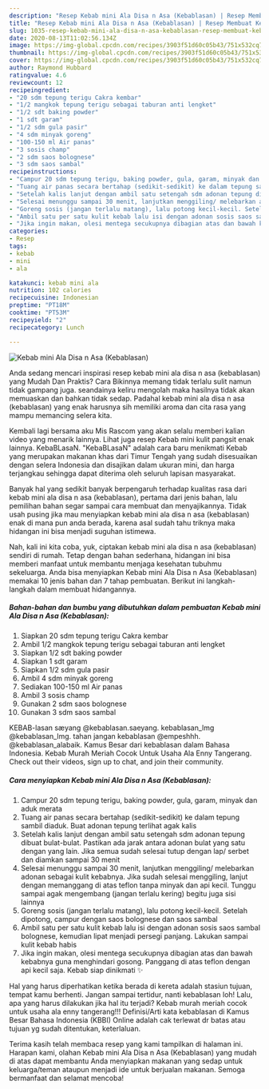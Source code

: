 ```yaml
---
description: "Resep Kebab mini Ala Disa n Asa (Kebablasan) | Resep Membuat Kebab mini Ala Disa n Asa (Kebablasan) Yang Sempurna"
title: "Resep Kebab mini Ala Disa n Asa (Kebablasan) | Resep Membuat Kebab mini Ala Disa n Asa (Kebablasan) Yang Sempurna"
slug: 1035-resep-kebab-mini-ala-disa-n-asa-kebablasan-resep-membuat-kebab-mini-ala-disa-n-asa-kebablasan-yang-sempurna
date: 2020-08-13T11:02:56.134Z
image: https://img-global.cpcdn.com/recipes/3903f51d60c05b43/751x532cq70/kebab-mini-ala-disa-n-asa-kebablasan-foto-resep-utama.jpg
thumbnail: https://img-global.cpcdn.com/recipes/3903f51d60c05b43/751x532cq70/kebab-mini-ala-disa-n-asa-kebablasan-foto-resep-utama.jpg
cover: https://img-global.cpcdn.com/recipes/3903f51d60c05b43/751x532cq70/kebab-mini-ala-disa-n-asa-kebablasan-foto-resep-utama.jpg
author: Raymond Hubbard
ratingvalue: 4.6
reviewcount: 12
recipeingredient:
- "20 sdm tepung terigu Cakra kembar"
- "1/2 mangkok tepung terigu sebagai taburan anti lengket"
- "1/2 sdt baking powder"
- "1 sdt garam"
- "1/2 sdm gula pasir"
- "4 sdm minyak goreng"
- "100-150 ml Air panas"
- "3 sosis champ"
- "2 sdm saos bolognese"
- "3 sdm saos sambal"
recipeinstructions:
- "Campur 20 sdm tepung terigu, baking powder, gula, garam, minyak dan aduk merata"
- "Tuang air panas secara bertahap (sedikit-sedikit) ke dalam tepung sambil diaduk. Buat adonan tepung terlihat agak kalis"
- "Setelah kalis lanjut dengan ambil satu setengah sdm adonan tepung dibuat bulat-bulat. Pastikan ada jarak antara adonan bulat yang satu dengan yang lain. Jika semua sudah selesai tutup dengan lap/ serbet dan diamkan sampai 30 menit"
- "Selesai menunggu sampai 30 menit, lanjutkan menggiling/ melebarkan adonan sebagai kulit kebabnya. Jika sudah selesai menggiling, lanjut dengan memanggang di atas teflon tanpa minyak dan api kecil. Tunggu sampai agak mengembang (jangan terlalu kering) begitu juga sisi lainnya"
- "Goreng sosis (jangan terlalu matang), lalu potong kecil-kecil. Setelah dipotong, campur dengan saos bolognese dan saos sambal"
- "Ambil satu per satu kulit kebab lalu isi dengan adonan sosis saos sambal bolognese, kemudian lipat menjadi persegi panjang. Lakukan sampai kulit kebab habis"
- "Jika ingin makan, olesi mentega secukupnya dibagian atas dan bawah kebabnya guna menghindari gosong. Panggang di atas teflon dengan api kecil saja. Kebab siap dinikmati ✨"
categories:
- Resep
tags:
- kebab
- mini
- ala

katakunci: kebab mini ala 
nutrition: 102 calories
recipecuisine: Indonesian
preptime: "PT18M"
cooktime: "PT53M"
recipeyield: "2"
recipecategory: Lunch

---
```



![Kebab mini Ala Disa n Asa (Kebablasan)](https://img-global.cpcdn.com/recipes/3903f51d60c05b43/751x532cq70/kebab-mini-ala-disa-n-asa-kebablasan-foto-resep-utama.jpg)

Anda sedang mencari inspirasi resep kebab mini ala disa n asa (kebablasan) yang Mudah Dan Praktis? Cara Bikinnya memang tidak terlalu sulit namun tidak gampang juga. seandainya keliru mengolah maka hasilnya tidak akan memuaskan dan bahkan tidak sedap. Padahal kebab mini ala disa n asa (kebablasan) yang enak harusnya sih memiliki aroma dan cita rasa yang mampu memancing selera kita.

Kembali lagi bersama aku Mis Rascom yang akan selalu memberi kalian video yang menarik lainnya. Lihat juga resep Kebab mini kulit pangsit enak lainnya. KebaBLasaN. &#34;KebaBLasaN&#34; adalah cara baru menikmati Kebab yang merupakan makanan khas dari Timur Tengah yang sudah disesuaikan dengan selera Indonesia dan disajikan dalam ukuran mini, dan harga terjangkau sehingga dapat diterima oleh seluruh lapisan masyarakat.

Banyak hal yang sedikit banyak berpengaruh terhadap kualitas rasa dari kebab mini ala disa n asa (kebablasan), pertama dari jenis bahan, lalu pemilihan bahan segar sampai cara membuat dan menyajikannya. Tidak usah pusing jika mau menyiapkan kebab mini ala disa n asa (kebablasan) enak di mana pun anda berada, karena asal sudah tahu triknya maka hidangan ini bisa menjadi suguhan istimewa.


Nah, kali ini kita coba, yuk, ciptakan kebab mini ala disa n asa (kebablasan) sendiri di rumah. Tetap dengan bahan sederhana, hidangan ini bisa memberi manfaat untuk membantu menjaga kesehatan tubuhmu sekeluarga. Anda bisa menyiapkan Kebab mini Ala Disa n Asa (Kebablasan) memakai 10 jenis bahan dan 7 tahap pembuatan. Berikut ini langkah-langkah dalam membuat hidangannya.

<!--inarticleads1-->

##### Bahan-bahan dan bumbu yang dibutuhkan dalam pembuatan Kebab mini Ala Disa n Asa (Kebablasan):

1. Siapkan 20 sdm tepung terigu Cakra kembar
1. Ambil 1/2 mangkok tepung terigu sebagai taburan anti lengket
1. Siapkan 1/2 sdt baking powder
1. Siapkan 1 sdt garam
1. Siapkan 1/2 sdm gula pasir
1. Ambil 4 sdm minyak goreng
1. Sediakan 100-150 ml Air panas
1. Ambil 3 sosis champ
1. Gunakan 2 sdm saos bolognese
1. Gunakan 3 sdm saos sambal


KEBAB-lasan sæyang @kebablasan.saeyang. kebablasan_lmg @kebablasan_lmg. tahan jangan kebablasan @empeshhh. @kebablasan_alabaik. Kamus Besar dari kebablasan dalam Bahasa Indonesia. Kebab Murah Meriah Cocok Untuk Usaha Ala Enny Tangerang. Check out their videos, sign up to chat, and join their community. 

<!--inarticleads2-->

##### Cara menyiapkan Kebab mini Ala Disa n Asa (Kebablasan):

1. Campur 20 sdm tepung terigu, baking powder, gula, garam, minyak dan aduk merata
1. Tuang air panas secara bertahap (sedikit-sedikit) ke dalam tepung sambil diaduk. Buat adonan tepung terlihat agak kalis
1. Setelah kalis lanjut dengan ambil satu setengah sdm adonan tepung dibuat bulat-bulat. Pastikan ada jarak antara adonan bulat yang satu dengan yang lain. Jika semua sudah selesai tutup dengan lap/ serbet dan diamkan sampai 30 menit
1. Selesai menunggu sampai 30 menit, lanjutkan menggiling/ melebarkan adonan sebagai kulit kebabnya. Jika sudah selesai menggiling, lanjut dengan memanggang di atas teflon tanpa minyak dan api kecil. Tunggu sampai agak mengembang (jangan terlalu kering) begitu juga sisi lainnya
1. Goreng sosis (jangan terlalu matang), lalu potong kecil-kecil. Setelah dipotong, campur dengan saos bolognese dan saos sambal
1. Ambil satu per satu kulit kebab lalu isi dengan adonan sosis saos sambal bolognese, kemudian lipat menjadi persegi panjang. Lakukan sampai kulit kebab habis
1. Jika ingin makan, olesi mentega secukupnya dibagian atas dan bawah kebabnya guna menghindari gosong. Panggang di atas teflon dengan api kecil saja. Kebab siap dinikmati ✨


Hal yang harus diperhatikan ketika berada di kereta adalah stasiun tujuan, tempat kamu berhenti. Jangan sampai tertidur, nanti kebablasan loh! Lalu, apa yang harus dilakukan jika hal itu terjadi? Kebab murah meriah cocok untuk usaha ala enny tangerang!!! Definisi/Arti kata kebablasan di Kamus Besar Bahasa Indonesia (KBBI) Online adalah cak terlewat dr batas atau tujuan yg sudah ditentukan, keterlaluan. 

Terima kasih telah membaca resep yang kami tampilkan di halaman ini. Harapan kami, olahan Kebab mini Ala Disa n Asa (Kebablasan) yang mudah di atas dapat membantu Anda menyiapkan makanan yang sedap untuk keluarga/teman ataupun menjadi ide untuk berjualan makanan. Semoga bermanfaat dan selamat mencoba!
